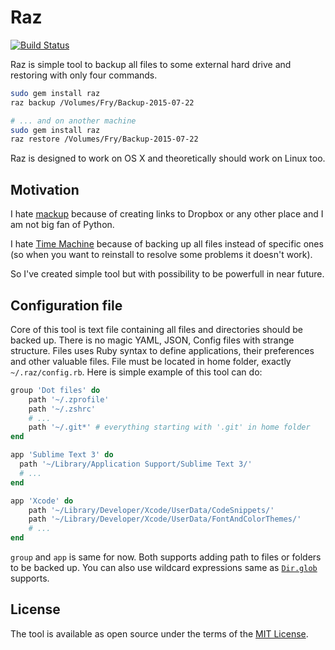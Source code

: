 # Raz

[![Build Status](https://travis-ci.org/samnung/backuper.svg)](https://travis-ci.org/samnung/backuper)

Raz is simple tool to backup all files to some external hard drive and restoring with only four commands.

```bash
sudo gem install raz
raz backup /Volumes/Fry/Backup-2015-07-22

# ... and on another machine
sudo gem install raz
raz restore /Volumes/Fry/Backup-2015-07-22
```

Raz is designed to work on OS X and theoretically should work on Linux too.


## Motivation

I hate [mackup](https://github.com/lra/mackup) because of creating links to Dropbox or any other place and I am not big fan of Python.

I hate [Time Machine](https://en.wikipedia.org/wiki/Time_Machine_(OS_X)) because of backing up all files instead of specific ones (so when you want to reinstall to resolve some problems it doesn't work).

So I've created simple tool but with possibility to be powerfull in near future.


## Configuration file

Core of this tool is text file containing all files and directories should be backed up. There is no magic YAML, JSON, Config files with strange structure. Files uses Ruby syntax to define applications, their preferences and other valuable files. File must be located in home folder, exactly `~/.raz/config.rb`. Here is simple example of this tool can do:

```ruby
group 'Dot files' do
    path '~/.zprofile'
    path '~/.zshrc'
    # ...
    path '~/.git*' # everything starting with '.git' in home folder
end

app 'Sublime Text 3' do
  path '~/Library/Application Support/Sublime Text 3/'
  # ...
end

app 'Xcode' do
    path '~/Library/Developer/Xcode/UserData/CodeSnippets/'
    path '~/Library/Developer/Xcode/UserData/FontAndColorThemes/'
    # ...
end
```

`group` and `app` is same for now. Both supports adding path to files or folders to be backed up. You can also use wildcard expressions same as [`Dir.glob`](http://ruby-doc.org/core-2.2.0/Dir.html#method-c-glob) supports.


## License

The tool is available as open source under the terms of the [MIT License](http://opensource.org/licenses/MIT).
